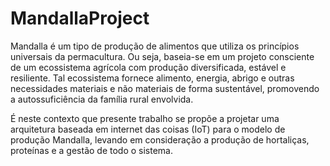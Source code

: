 # MandallaProject
Mandalla é um tipo de produção de alimentos que utiliza os princípios universais da permacultura. Ou seja, baseia-se em um projeto consciente de um ecossistema agrícola com produção diversificada, estável e resiliente. Tal ecossistema fornece alimento, energia, abrigo e outras necessidades materiais e não materiais de forma sustentável, promovendo a autossuficiência da família rural envolvida.

É neste contexto que presente trabalho se propõe a projetar uma arquitetura baseada em internet das coisas (IoT) para o modelo de produção Mandalla, levando em consideração a produção de hortaliças, proteínas e a gestão de todo o sistema.
